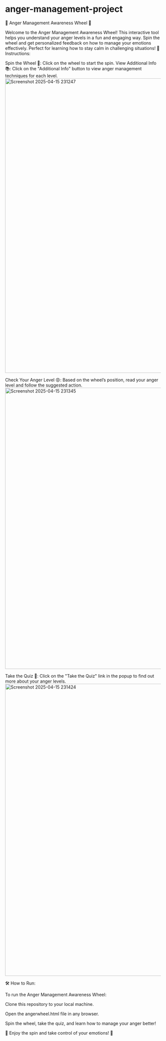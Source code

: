 # anger-management-project
🚨 Anger Management Awareness Wheel 🚨

Welcome to the Anger Management Awareness Wheel! This interactive tool helps you understand your anger levels in a fun and engaging way. Spin the wheel and get personalized feedback on 
how to manage your emotions effectively. Perfect for learning how to stay calm in challenging situations!
💬 Instructions:

  Spin the Wheel 🎡: Click on the wheel to start the spin. 
  View Additional Info 📚: Click on the "Additional Info" button to view anger management techniques for each level.
  <img width="952" alt="Screenshot 2025-04-15 231247" src="https://github.com/user-attachments/assets/719becc0-418d-4cb0-aef0-349a435467c3" />

  Check Your Anger Level 😡: Based on the wheel’s position, read your anger level and follow the suggested action.
  <img width="909" alt="Screenshot 2025-04-15 231345" src="https://github.com/user-attachments/assets/a282975f-8a6c-4690-bf60-82740d410fea" />
  
  Take the Quiz 📝: Click on the "Take the Quiz" link in the popup to find out more about your anger levels.
<img width="944" alt="Screenshot 2025-04-15 231424" src="https://github.com/user-attachments/assets/05ff3500-f4e4-470b-8b5d-cce990ac8b32" />


🛠️ How to Run:

To run the Anger Management Awareness Wheel:

   Clone this repository to your local machine.

  Open the angerwheel.html file in any browser.

  Spin the wheel, take the quiz, and learn how to manage your anger better!
  
  🌟 Enjoy the spin and take control of your emotions! 🌟
